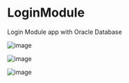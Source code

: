 # LoginModule
Login Module app with Oracle Database

![image](https://user-images.githubusercontent.com/66377435/229896233-33a1acd2-be99-424e-bf09-6ea9f1b100f3.png)

![image](https://user-images.githubusercontent.com/66377435/229362476-bb47a004-e72e-4720-a891-8103f76e0462.png)

![image](https://user-images.githubusercontent.com/66377435/229362497-f010a1fd-ac03-48dc-9032-9218be0a5669.png)

